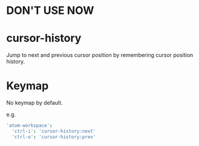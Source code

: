 # DON'T USE NOW

# cursor-history

Jump to next and previous cursor position by remembering cursor position history.

# Keymap

No keymap by default.

e.g.
```coffeescript
'atom-workspace':
  'ctrl-i': 'cursor-history:next'
  'ctrl-o': 'cursor-history:prev'
```
